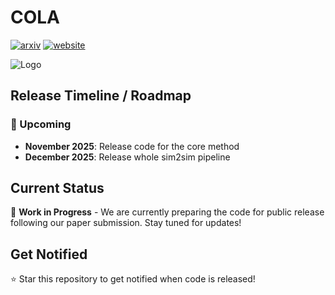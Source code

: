 # COLA

[![arxiv](https://img.shields.io/badge/arXiv%202506.08931-red?logo=arxiv)](https://arxiv.org/)
[![website](https://img.shields.io/badge/Project-0065D3?logo=rocket&logoColor=white)](https://yushi-du.github.io/COLA/)

![Logo](images/teaser.png)

## Release Timeline / Roadmap

### 📅 Upcoming
- **November 2025**: Release code for the core method
- **December 2025**: Release whole sim2sim pipeline

## Current Status
🚧 **Work in Progress** - We are currently preparing the code for public release following our paper submission. Stay tuned for updates!

## Get Notified
⭐ Star this repository to get notified when code is released!
